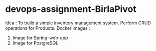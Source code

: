 # devops-assignment-BirlaPivot
Idea : To build a simple inventory management system. Perform CRUD operations for Products.
Docker images : 
  1. Image for Spring-web-app
  2. Image for PostgreSQL  
